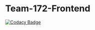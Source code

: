 # Team-172-Frontend

[![Codacy Badge](https://api.codacy.com/project/badge/Grade/cc06ccbf66ae45a1bdea1b635544d8fa)](https://app.codacy.com/gh/BuildForSDGCohort2/Team-172-Frontend?utm_source=github.com&utm_medium=referral&utm_content=BuildForSDGCohort2/Team-172-Frontend&utm_campaign=Badge_Grade_Settings)
